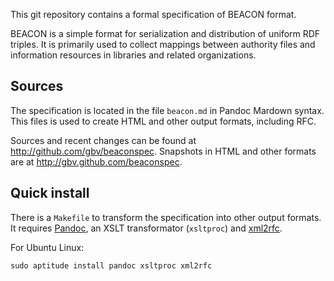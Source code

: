 This git repository contains a formal specification of BEACON format.

BEACON is a simple format for serialization and distribution of uniform RDF
triples. It is primarily used to collect mappings between authority files
and information resources in libraries and related organizations.

## Sources

The specification is located in the file `beacon.md` in Pandoc Mardown syntax.
This files is used to create HTML and other output formats, including RFC.

Sources and recent changes can be found at http://github.com/gbv/beaconspec.
Snapshots in HTML and other formats are at http://gbv.github.com/beaconspec.

## Quick install

There is a `Makefile` to transform the specification into other output formats.
It requires [Pandoc](http://johnmacfarlane.net/pandoc/), an XSLT transformator
(`xsltproc`) and [xml2rfc](http://xml.resource.org/).

For Ubuntu Linux: 

    sudo aptitude install pandoc xsltproc xml2rfc

